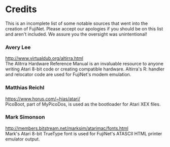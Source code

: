 Credits
=======
This is an incomplete list of some notable sources that went into the
creation of FujiNet. Please accept our apologies if you should be on
this list and aren't included. We assure you the oversight was unintentional!

### Avery Lee
http://www.virtualdub.org/altirra.html  
The Alitrra Hardware Reference Manual is an invaluable resource to anyone
writing Atari 8-bit code or creating compatible hardware. Altirra's R: handler
and relocator code are used for FujiNet's modem emulation.

### Matthias Reichl
https://www.horus.com/~hias/atari/  
PicoBoot, part of MyPicoDos, is used as the bootloader for Atari XEX files.

### Mark Simonson
http://members.bitstream.net/marksim/atarimac/fonts.html  
Mark's Atari 8-bit TrueType font is used for FujiNet's
ATASCII HTML printer emulator output.
